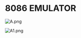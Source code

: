 # 8086 EMULATOR

![A.png](https://github.com/Tan12d/8086-Programming/assets/100254217/30a4045f-5555-4eb9-8be9-82347d86639c)

![A1.png](https://github.com/Tan12d/8086-Programming/assets/100254217/d0c4b29c-49c0-4d86-876f-4a7b9db28e10)
